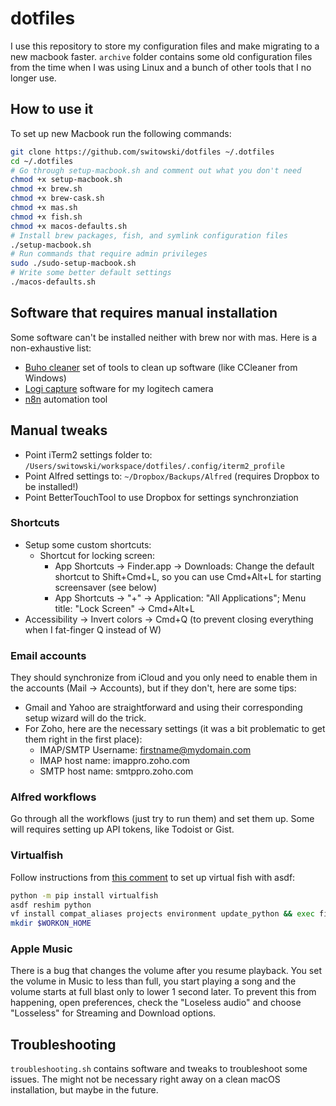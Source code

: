 # dotfiles

I use this repository to store my configuration files and make migrating to a new macbook faster.
`archive` folder contains some old configuration files from the time when I was using Linux and a bunch of other tools that I no longer use.

## How to use it

To set up new Macbook run the following commands:

```sh
git clone https://github.com/switowski/dotfiles ~/.dotfiles
cd ~/.dotfiles
# Go through setup-macbook.sh and comment out what you don't need
chmod +x setup-macbook.sh
chmod +x brew.sh
chmod +x brew-cask.sh
chmod +x mas.sh
chmod +x fish.sh
chmod +x macos-defaults.sh
# Install brew packages, fish, and symlink configuration files
./setup-macbook.sh
# Run commands that require admin privileges
sudo ./sudo-setup-macbook.sh
# Write some better default settings
./macos-defaults.sh
```

## Software that requires manual installation

Some software can't be installed neither with brew nor with mas. Here is a non-exhaustive list:

* [Buho cleaner](https://www.drbuho.com/buhocleaner/download) set of tools to clean up software (like CCleaner from Windows)
* [Logi capture](https://www.logitech.com/en-us/software/capture.html) software for my logitech camera
* [n8n](https://n8n.io) automation tool

## Manual tweaks

* Point iTerm2 settings folder to: `/Users/switowski/workspace/dotfiles/.config/iterm2_profile`
* Point Alfred settings to: `~/Dropbox/Backups/Alfred` (requires Dropbox to be installed!)
* Point BetterTouchTool to use Dropbox for settings synchronziation

### Shortcuts

* Setup some custom shortcuts:
  * Shortcut for locking screen:
    * App Shortcuts -> Finder.app -> Downloads: Change the default shortcut to Shift+Cmd+L, so you can use Cmd+Alt+L for starting screensaver (see below)
    * App Shortcuts -> "+" -> Application: "All Applications"; Menu title: "Lock Screen" -> Cmd+Alt+L
* Accessibility -> Invert colors -> Cmd+Q (to prevent closing everything when I fat-finger Q instead of W)

### Email accounts

They should synchronize from iCloud and you only need to enable them in the accounts (Mail -> Accounts), but if they don't, here are some tips:

* Gmail and Yahoo are straightforward and using their corresponding setup wizard will do the trick.
* For Zoho, here are the necessary settings (it was a bit problematic to get them right in the first place):
  * IMAP/SMTP Username: firstname@mydomain.com
  * IMAP host name: imappro.zoho.com
  * SMTP host name: smtppro.zoho.com

### Alfred workflows

Go through all the workflows (just try to run them) and set them up. Some will requires setting up API tokens, like Todoist or Gist.

### Virtualfish

Follow instructions from [this comment](https://github.com/asdf-vm/asdf/issues/636#issuecomment-674092994) to set up virtual fish with asdf:

```sh
python -m pip install virtualfish
asdf reshim python
vf install compat_aliases projects environment update_python && exec fish
mkdir $WORKON_HOME
```

### Apple Music

There is a bug that changes the volume after you resume playback. You set the volume in Music to less than full, you start playing a song and the volume starts at full blast only to lower 1 second later.
To prevent this from happening, open preferences, check the "Loseless audio" and choose "Losseless" for Streaming and Download options.

## Troubleshooting

`troubleshooting.sh` contains software and tweaks to troubleshoot some issues. The might not be necessary right away on a clean macOS installation, but maybe in the future.
